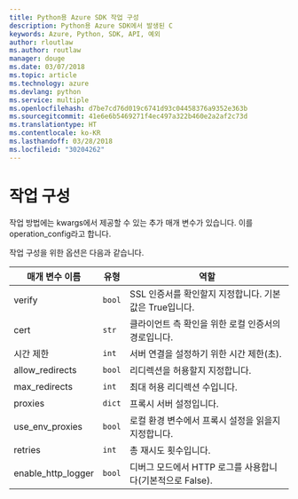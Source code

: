 ```yaml
---
title: Python용 Azure SDK 작업 구성
description: Python용 Azure SDK에서 발생된 C
keywords: Azure, Python, SDK, API, 예외
author: rloutlaw
ms.author: routlaw
manager: douge
ms.date: 03/07/2018
ms.topic: article
ms.technology: azure
ms.devlang: python
ms.service: multiple
ms.openlocfilehash: d7be7cd76d019c6741d93c04458376a9352e363b
ms.sourcegitcommit: 41e6e6b5469271f4ec497a322b460e2a2af2c73d
ms.translationtype: HT
ms.contentlocale: ko-KR
ms.lasthandoff: 03/28/2018
ms.locfileid: "30204262"
---
```

# <a name="operation-config"></a>작업 구성 

작업 방법에는 kwargs에서 제공할 수 있는 추가 매개 변수가 있습니다. 이를 operation_config라고 합니다.

작업 구성을 위한 옵션은 다음과 같습니다.

|매개 변수 이름|유형|역할|
|----------------------|------|---------------|
| verify |`bool`|SSL 인증서를 확인할지 지정합니다. 기본값은 True입니다.|
|  cert |`str`| 클라이언트 측 확인을 위한 로컬 인증서의 경로입니다.|
|  시간 제한 |`int`| 서버 연결을 설정하기 위한 시간 제한(초).|
|  allow_redirects |`bool` | 리디렉션을 허용할지 지정합니다.|
|  max_redirects  |`int`| 최대 허용 리디렉션 수입니다.|
|  proxies  |`dict` |프록시 서버 설정입니다.|
|  use_env_proxies |`bool` |로컬 환경 변수에서 프록시 설정을 읽을지 지정합니다.|
|  retries  |`int` | 총 재시도 횟수입니다.|
|  enable_http_logger | `bool`| 디버그 모드에서 HTTP 로그를 사용합니다(기본적으로 False).|
